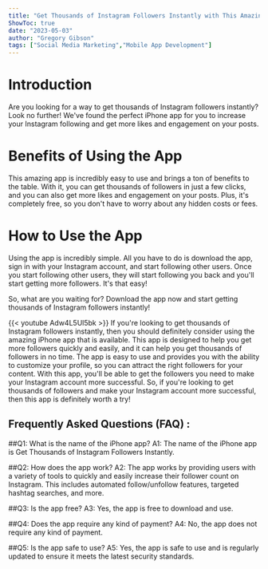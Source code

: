 ```yaml
---
title: "Get Thousands of Instagram Followers Instantly with This Amazing iPhone App!"
ShowToc: true 
date: "2023-05-03"
author: "Gregory Gibson" 
tags: ["Social Media Marketing","Mobile App Development"]
---
```

# Introduction
Are you looking for a way to get thousands of Instagram followers instantly? Look no further! We've found the perfect iPhone app for you to increase your Instagram following and get more likes and engagement on your posts. 

# Benefits of Using the App
This amazing app is incredibly easy to use and brings a ton of benefits to the table. With it, you can get thousands of followers in just a few clicks, and you can also get more likes and engagement on your posts. Plus, it's completely free, so you don't have to worry about any hidden costs or fees. 

# How to Use the App
Using the app is incredibly simple. All you have to do is download the app, sign in with your Instagram account, and start following other users. Once you start following other users, they will start following you back and you'll start getting more followers. It's that easy! 

So, what are you waiting for? Download the app now and start getting thousands of Instagram followers instantly!

{{< youtube Adw4L5Ul5bk >}} 
If you're looking to get thousands of Instagram followers instantly, then you should definitely consider using the amazing iPhone app that is available. This app is designed to help you get more followers quickly and easily, and it can help you get thousands of followers in no time. The app is easy to use and provides you with the ability to customize your profile, so you can attract the right followers for your content. With this app, you'll be able to get the followers you need to make your Instagram account more successful. So, if you're looking to get thousands of followers and make your Instagram account more successful, then this app is definitely worth a try!

## Frequently Asked Questions (FAQ) :
##Q1: What is the name of the iPhone app?
A1: The name of the iPhone app is Get Thousands of Instagram Followers Instantly.

##Q2: How does the app work?
A2: The app works by providing users with a variety of tools to quickly and easily increase their follower count on Instagram. This includes automated follow/unfollow features, targeted hashtag searches, and more.

##Q3: Is the app free?
A3: Yes, the app is free to download and use.

##Q4: Does the app require any kind of payment?
A4: No, the app does not require any kind of payment.

##Q5: Is the app safe to use?
A5: Yes, the app is safe to use and is regularly updated to ensure it meets the latest security standards.


